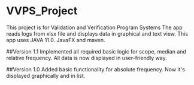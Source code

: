 # VVPS_Project
This project is for Validation and Verification Program Systems
The app reads logs from xlsx file and displays data in graphical and text view.
This app uses JAVA 11.0. JavaFX and maven.

##Version 1.1
Implemented all required basic logic for scope, median and relative frequency. 
All data is now displayed in user-friendly way. 

##Version 1.0
Added basic functionality for absolute frequency. Now it's displayed graphically and in list.
